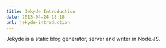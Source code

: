 ```yaml
---
title: Jekyde Introduction
date: 2013-04-24 18:18
url: jekyde-introduction
---
```


Jekyde is a static blog generator, server and writer in Node.JS.
